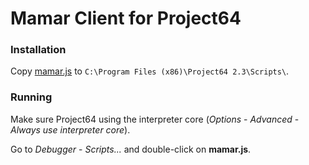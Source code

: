 # Mamar Client for Project64

### Installation

Copy [mamar.js](mamar.js) to `C:\Program Files (x86)\Project64 2.3\Scripts\`.

### Running

Make sure Project64 using the interpreter core (_Options_ - _Advanced_ - _Always use interpreter core_).

Go to _Debugger_ - _Scripts..._ and double-click on **mamar.js**.

